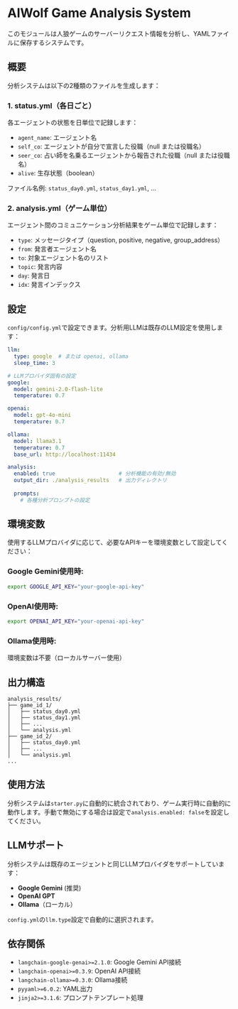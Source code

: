 # AIWolf Game Analysis System

このモジュールは人狼ゲームのサーバーリクエスト情報を分析し、YAMLファイルに保存するシステムです。

## 概要

分析システムは以下の2種類のファイルを生成します：

### 1. status.yml（各日ごと）
各エージェントの状態を日単位で記録します：
- `agent_name`: エージェント名
- `self_co`: エージェントが自分で宣言した役職（null または役職名）
- `seer_co`: 占い師を名乗るエージェントから報告された役職（null または役職名）
- `alive`: 生存状態（boolean）

ファイル名例: `status_day0.yml`, `status_day1.yml`, ...

### 2. analysis.yml（ゲーム単位）
エージェント間のコミュニケーション分析結果をゲーム単位で記録します：
- `type`: メッセージタイプ（question, positive, negative, group_address）
- `from`: 発言者エージェント名
- `to`: 対象エージェント名のリスト
- `topic`: 発言内容
- `day`: 発言日
- `idx`: 発言インデックス

## 設定

`config/config.yml`で設定できます。分析用LLMは既存のLLM設定を使用します：

```yaml
llm:
  type: google  # または openai, ollama
  sleep_time: 3

# LLMプロバイダ固有の設定
google:
  model: gemini-2.0-flash-lite
  temperature: 0.7

openai:
  model: gpt-4o-mini
  temperature: 0.7

ollama:
  model: llama3.1
  temperature: 0.7
  base_url: http://localhost:11434

analysis:
  enabled: true                    # 分析機能の有効/無効
  output_dir: ./analysis_results   # 出力ディレクトリ
  
  prompts:
    # 各種分析プロンプトの設定
```

## 環境変数

使用するLLMプロバイダに応じて、必要なAPIキーを環境変数として設定してください：

### Google Gemini使用時:
```bash
export GOOGLE_API_KEY="your-google-api-key"
```

### OpenAI使用時:
```bash
export OPENAI_API_KEY="your-openai-api-key"
```

### Ollama使用時:
環境変数は不要（ローカルサーバー使用）

## 出力構造

```
analysis_results/
├── game_id_1/
│   ├── status_day0.yml
│   ├── status_day1.yml
│   ├── ...
│   └── analysis.yml
├── game_id_2/
│   ├── status_day0.yml
│   ├── ...
│   └── analysis.yml
...
```

## 使用方法

分析システムは`starter.py`に自動的に統合されており、ゲーム実行時に自動的に動作します。手動で無効にする場合は設定で`analysis.enabled: false`を設定してください。

## LLMサポート

分析システムは既存のエージェントと同じLLMプロバイダをサポートしています：
- **Google Gemini** (推奨)
- **OpenAI GPT**
- **Ollama**（ローカル）

`config.yml`の`llm.type`設定で自動的に選択されます。

## 依存関係

- `langchain-google-genai>=2.1.0`: Google Gemini API接続
- `langchain-openai>=0.3.9`: OpenAI API接続
- `langchain-ollama>=0.3.0`: Ollama接続
- `pyyaml>=6.0.2`: YAML出力
- `jinja2>=3.1.6`: プロンプトテンプレート処理